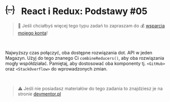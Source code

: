 # [![](../assets/img/logo-readme2.jpg)](https://devmentor.pl) &nbsp; React i Redux: Podstawy #05

> :loudspeaker: Jeśli chciałbyś więcej tego typu zadań to zapraszam do :moneybag: [wsparcia mojego konta](https://github.com/sponsors/devmentor-pl)!

&nbsp;

Najwyższy czas połączyć, oba dostępne rozwiązania dot. API w jeden Magazyn. Użyj do tego znanego Ci `combineReducers()`, aby oba rozwiązania mogły współdziałać. Pamiętaj, aby dostosować oba komponenty tj. `<GitHub>` oraz `<StackOverflow>` do wprowadzonych zmian.

&nbsp;

> :warning: Jeśli nie posiadasz materiałów do tego zadania to znajdziesz je na stronie [devmentor.pl](https://devmentor.pl)
